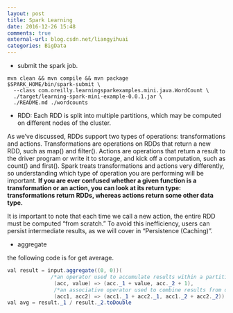 ```yaml
---
layout: post
title: Spark Learning
date: 2016-12-26 15:48
comments: true
external-url: blog.csdn.net/liangyihuai
categories: BigData
---
```



- submit the spark job.

```
mvn clean && mvn compile && mvn package
$SPARK_HOME/bin/spark-submit \
  --class com.oreilly.learningsparkexamples.mini.java.WordCount \
  ./target/learning-spark-mini-example-0.0.1.jar \
  ./README.md ./wordcounts
```

- RDD: 
Each RDD is split into multiple partitions, which may be computed on different nodes of the cluster.

As we’ve discussed, RDDs support two types of operations: transformations and actions. Transformations are operations on RDDs that return a new RDD, such as map() and filter(). Actions are operations that return a result to the driver program or write it to storage, and kick off a computation, such as count() and first(). Spark treats transformations and actions very differently, so understanding which type of operation you are performing will be important. **If you are ever confused whether a given function is a transformation or an action, you can look at its return type: transformations return RDDs, whereas actions return some other data type.**

It is important to note that each time we call a new action, the entire RDD must be computed “from scratch.” To avoid this inefficiency, users can persist intermediate results, as we will cover in “Persistence (Caching)”.

- aggregate

the following code is for get average.
```java
val result = input.aggregate((0, 0))(
              /*an operator used to accumulate results within a partition, this operator is similar with fold()*/
               (acc, value) => (acc._1 + value, acc._2 + 1),
               /*an associative operator used to combine results from different partitions*/
               (acc1, acc2) => (acc1._1 + acc2._1, acc1._2 + acc2._2))
val avg = result._1 / result._2.toDouble
```
